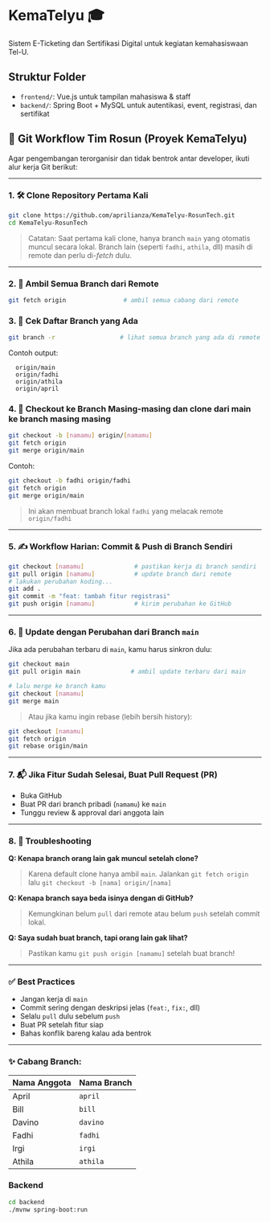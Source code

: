 # KemaTelyu 🎓

Sistem E-Ticketing dan Sertifikasi Digital untuk kegiatan kemahasiswaan Tel-U.

## Struktur Folder

- `frontend/`: Vue.js untuk tampilan mahasiswa & staff
- `backend/`: Spring Boot + MySQL untuk autentikasi, event, registrasi, dan sertifikat

## 😤 Git Workflow Tim Rosun (Proyek KemaTelyu)

Agar pengembangan terorganisir dan tidak bentrok antar developer, ikuti alur kerja Git berikut:

---

### 1. 🛠 Clone Repository Pertama Kali

```bash
git clone https://github.com/aprilianza/KemaTelyu-RosunTech.git
cd KemaTelyu-RosunTech
```

> Catatan: Saat pertama kali clone, hanya branch `main` yang otomatis muncul secara lokal. Branch lain (seperti `fadhi`, `athila`, dll) masih di remote dan perlu di-*fetch* dulu.

---

### 2. 🌱 Ambil Semua Branch dari Remote

```bash
git fetch origin                # ambil semua cabang dari remote
```

### 3. 🔀 Cek Daftar Branch yang Ada

```bash
git branch -r                  # lihat semua branch yang ada di remote
```

Contoh output:

```
  origin/main
  origin/fadhi
  origin/athila
  origin/april
```

### 4. 🚀 Checkout ke Branch Masing-masing dan clone dari main ke branch masing masing

```bash
git checkout -b [namamu] origin/[namamu]
git fetch origin
git merge origin/main
```

Contoh:

```bash
git checkout -b fadhi origin/fadhi
git fetch origin
git merge origin/main
```

> Ini akan membuat branch lokal `fadhi` yang melacak remote `origin/fadhi`

---

### 5. ✍️ Workflow Harian: Commit & Push di Branch Sendiri

```bash
git checkout [namamu]              # pastikan kerja di branch sendiri
git pull origin [namamu]           # update branch dari remote
# lakukan perubahan koding...
git add .
git commit -m "feat: tambah fitur registrasi"
git push origin [namamu]           # kirim perubahan ke GitHub
```

---

### 6. 🔄 Update dengan Perubahan dari Branch `main`

Jika ada perubahan terbaru di `main`, kamu harus sinkron dulu:

```bash
git checkout main
git pull origin main              # ambil update terbaru dari main

# lalu merge ke branch kamu
git checkout [namamu]
git merge main
```

> Atau jika kamu ingin rebase (lebih bersih history):

```bash
git checkout [namamu]
git fetch origin
git rebase origin/main
```

---

### 7. 📬 Jika Fitur Sudah Selesai, Buat Pull Request (PR)

* Buka GitHub
* Buat PR dari branch pribadi (`namamu`) ke `main`
* Tunggu review & approval dari anggota lain

---

### 8. 🧠 Troubleshooting

**Q: Kenapa branch orang lain gak muncul setelah clone?**

> Karena default clone hanya ambil `main`. Jalankan `git fetch origin` lalu `git checkout -b [nama] origin/[nama]`

**Q: Kenapa branch saya beda isinya dengan di GitHub?**

> Kemungkinan belum `pull` dari remote atau belum `push` setelah commit lokal.

**Q: Saya sudah buat branch, tapi orang lain gak lihat?**

> Pastikan kamu `git push origin [namamu]` setelah buat branch!

---

### ✅ Best Practices

* Jangan kerja di `main`
* Commit sering dengan deskripsi jelas (`feat:`, `fix:`, dll)
* Selalu `pull` dulu sebelum `push`
* Buat PR setelah fitur siap
* Bahas konflik bareng kalau ada bentrok

---

### ✨ Cabang Branch:

| Nama Anggota | Nama Branch |
| ------------ | ----------- |
| April        | `april`     |
| Bill         | `bill`      |
| Davino       | `davino`    |
| Fadhi        | `fadhi`     |
| Irgi         | `irgi`      |
| Athila       | `athila`    |

### Backend
```bash
cd backend
./mvnw spring-boot:run

